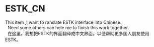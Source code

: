 # ESTK_CN
This item ,I want to ranslate ESTK interface into Chinese.
<br> 
Need some others can hele me to finish this work together.
<br> 
在这里，我想把ESTK的界面翻译成中文界面，以便帮助更多国人朋友使用ESTK。
